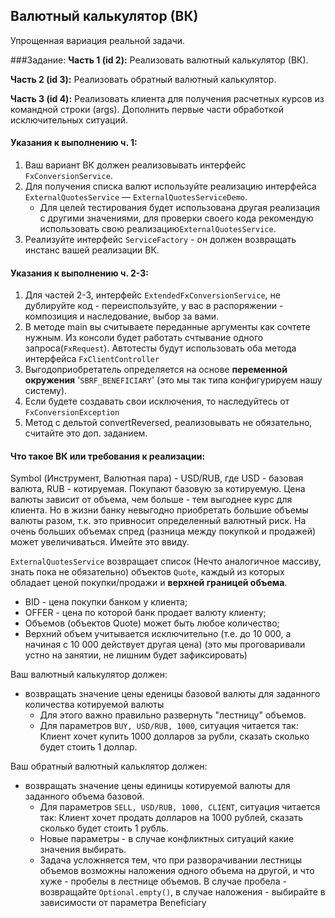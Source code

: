 ## Валютный калькулятор (ВК)

Упрощенная вариация реальной задачи.

###Задание:
**Часть 1 (id 2):** Реализовать валютный калькулятор (ВК). 

**Часть 2 (id 3):** Реализовать обратный валютный калькулятор. 

**Часть 3 (id 4):** Реализовать клиента для получения расчетных курсов из командной строки (args). 
Дополнить первые части обработкой исключительных ситуаций.

#### Указания к выполнению ч. 1:
1. Ваш вариант ВК должен реализовывать интерфейс `FxConversionService`.
2. Для получения списка валют используйте реализацию интерфейса `ExternalQuotesService` — `ExternalQuotesServiceDemo`.
   - Для целей тестирования будет использована другая реализация с другими значениями, 
для проверки своего кода рекомендую использовать свою реализацию`ExternalQuotesService`.
3. Реализуйте интерфейс `ServiceFactory` - он должен возвращать инстанс вашей реализации ВК.

#### Указания к выполнению ч. 2-3:
1. Для частей 2-3, интерфейс `ExtendedFxConversionService`, не дублируйте код - переиспользуйте, 
у вас в распоряжении - композиция и наследование, выбор за вами.
2. В методе main вы считываете переданные аргументы как сочтете нужным. 
Из консоли будет работать счтывание одного запроса(`FxRequest`). 
Автотесты будут использовать оба метода интерфейса `FxClientController` 
3. Выгодоприобретатель определяется на основе **переменной окружения** '`SBRF_BENEFICIARY`' 
(это мы так типа конфигурируем нашу систему).
4. Если будете создавать свои исключения, то наследуйтесь от `FxConversionException`
5. Метод с дельтой convertReversed, реализовывать не обязательно, считайте это доп. заданием.

#### Что такое ВК или требования к реализации:
Symbol (Инструмент, Валютная пара) - USD/RUB, где USD - базовая валюта, RUB - котируемая. 
Покупают базовую за котируемую.
Цена валюты зависит от объема, чем больше - тем выгоднее курс для клиента. 
Но в жизни банку невыгодно приобретать большие объемы валюты разом, т.к. это привносит определенный валютный риск.
На очень больших объемах спред (разница между покупкой и продажей) может увеличиваться. Имейте это ввиду.

`ExternalQuotesService` возвращает список (Нечто аналогичное массиву, знать пока не обязательно)
объектов `Quote`, каждый из которых обладает ценой покупки/продажи и **верхней границей объема**.
- BID - цена покупки банком у клиента;
- OFFER - цена по которой банк продает валюту клиенту;
- Объемов (объектов Quote) может быть любое количество;
- Верхний объем учитывается исключительно (т.е. до 10 000, а начиная с 10 000 действует другая цена) 
(это мы проговаривали устно на занятии, не лишним будет зафиксировать)

Ваш валютный калькулятор должен:
 - возвращать значение цены еденицы базовой валюты 
 для заданного количества котируемой валюты 
   - Для этого важно правильно развернуть "лестницу" объемов.
   - Для параметров `BUY, USD/RUB, 1000`, ситуация читается так: 
   Клиент хочет купить 1000 долларов за рубли, сказать сколько будет стоить 1 доллар.

Ваш обратный валютный кальклятор должен:
- возвращать значение цены единицы котируемой валюты для заданного объема базовой.
  - Для параметров `SELL, USD/RUB, 1000, CLIENT`, ситуация читается так:
   Клиент хочет продать долларов на 1000 рублей, сказать сколько будет стоить 1 рубль.
  - Новые параметры - в случае конфликтных ситуаций какие значения выбирать.
  - Задача усложняется тем, что при разворачивании лестницы объемов 
  возможны наложения одного объема на другой, и что хуже - пробелы в лестнице объемов. 
  В случае пробела - возвращайте `Optional.empty()`, в случае наложения - выбирайте в зависимости от параметра Beneficiary
 